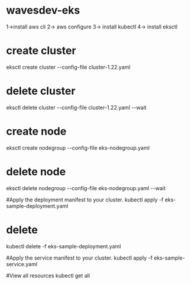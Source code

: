 # wavesdev-eks
1->install aws cli
2-> aws configure 
3-> install kubectl
4-> install eksctl



# create cluster
eksctl create cluster --config-file cluster-1.22.yaml

# delete cluster
eksctl delete cluster --config-file cluster-1.22.yaml  --wait

# create node
eksctl create nodegroup --config-file eks-nodegroup.yaml


# delete node
eksctl delete nodegroup --config-file eks-nodegroup.yaml --wait

#Apply the deployment manifest to your cluster.
kubectl apply -f eks-sample-deployment.yaml

# delete 

kubectl delete -f eks-sample-deployment.yaml


#Apply the service manifest to your cluster.
kubectl apply -f eks-sample-service.yaml

#View all resources
kubectl get all
